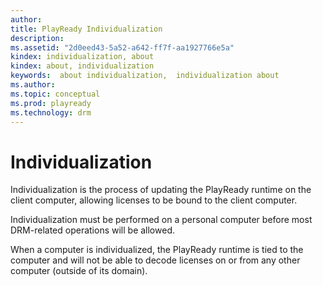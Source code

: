 ```yaml
---
author:
title: PlayReady Individualization
description:
ms.assetid: "2d0eed43-5a52-a642-ff7f-aa1927766e5a"
kindex: individualization, about
kindex: about, individualization
keywords:  about individualization,  individualization about
ms.author:
ms.topic: conceptual
ms.prod: playready
ms.technology: drm
---
```



# Individualization


Individualization is the process of updating the PlayReady runtime on the client computer, allowing licenses to be bound to the client computer.


Individualization must be performed on a personal computer before most DRM-related operations will be allowed.


When a computer is individualized, the PlayReady runtime is tied to the computer and will not be able to decode licenses on or from any other computer (outside of its domain).

